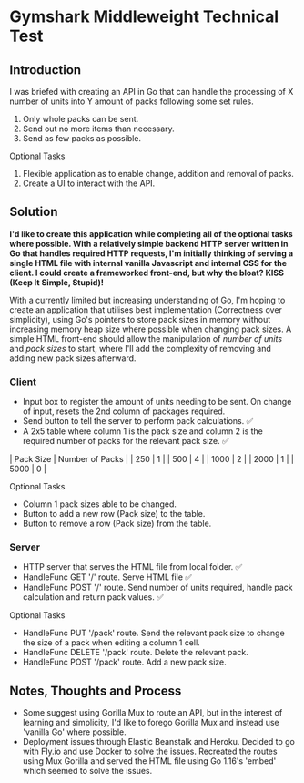 # Gymshark Middleweight Technical Test

## Introduction

I was briefed with creating an API in Go that can handle the processing of X number of units into Y amount of packs following some set rules.

1. Only whole packs can be sent.
2. Send out no more items than necessary.
3. Send as few packs as possible.

Optional Tasks

1. Flexible application as to enable change, addition and removal of packs.
2. Create a UI to interact with the API.

## Solution

**I'd like to create this application while completing all of the optional tasks where possible. With a relatively simple backend HTTP server written in Go that handles required HTTP requests, I'm initially thinking of serving a single HTML file with internal vanilla Javascript and internal CSS for the client. I could create a frameworked front-end, but why the bloat? KISS (Keep It Simple, Stupid)!**

With a currently limited but increasing understanding of Go, I'm hoping to create an application that utilises best implementation (Correctness over simplicity), using Go's pointers to store pack sizes in memory without increasing memory heap size where possible when changing pack sizes. A simple HTML front-end should allow the manipulation of _number of units_ and _pack sizes_ to start, where I'll add the complexity of removing and adding new pack sizes afterward.

### Client

- Input box to register the amount of units needing to be sent. On change of input, resets the 2nd column of packages required.
- Send button to tell the server to perform pack calculations. ✅
- A 2x5 table where column 1 is the pack size and column 2 is the required number of packs for the relevant pack size. ✅

| Pack Size | Number of Packs |
| 250 | 1 |
| 500 | 4 |
| 1000 | 2 |
| 2000 | 1 |
| 5000 | 0 |

Optional Tasks

- Column 1 pack sizes able to be changed.
- Button to add a new row (Pack size) to the table.
- Button to remove a row (Pack size) from the table.

### Server

- HTTP server that serves the HTML file from local folder. ✅
- HandleFunc GET '/' route. Serve HTML file ✅
- HandleFunc POST '/' route. Send number of units required, handle pack calculation and return pack values. ✅

Optional Tasks

- HandleFunc PUT '/pack' route. Send the relevant pack size to change the size of a pack when editing a column 1 cell.
- HandleFunc DELETE '/pack' route. Delete the relevant pack.
- HandleFunc POST '/pack' route. Add a new pack size.

## Notes, Thoughts and Process

- Some suggest using Gorilla Mux to route an API, but in the interest of learning and simplicity, I'd like to forego Gorilla Mux and instead use 'vanilla Go' where possible.
- Deployment issues through Elastic Beanstalk and Heroku. Decided to go with Fly.io and use Docker to solve the issues. Recreated the routes using Mux Gorilla and served the HTML file using Go 1.16's 'embed' which seemed to solve the issues.
